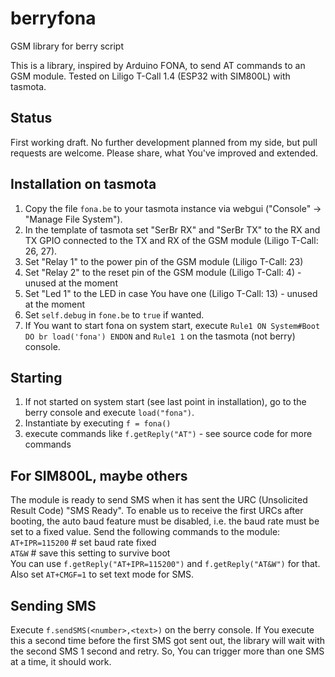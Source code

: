 # berryfona
GSM library for berry script

This is a library, inspired by Arduino FONA, to send AT commands to an GSM module. Tested on Liligo T-Call 1.4 (ESP32 with SIM800L) with tasmota.

## Status
First working draft. No further development planned from my side, but pull requests are welcome. Please share, what You've improved and extended.

## Installation on tasmota
1. Copy the file `fona.be` to your tasmota instance via webgui ("Console" -> "Manage File System").
1. In the template of tasmota set "SerBr RX" and "SerBr TX" to the RX and TX GPIO connected to the TX and RX of the GSM module (Liligo T-Call: 26, 27).
1. Set "Relay 1" to the power pin of the GSM module (Liligo T-Call: 23)
1. Set "Relay 2" to the reset pin of the GSM module (Liligo T-Call: 4) - unused at the moment
1. Set "Led 1" to the LED in case You have one (Liligo T-Call: 13) - unused at the moment
1. Set `self.debug` in `fone.be` to `true` if wanted.
1. If You want to start fona on system start, execute `Rule1 ON System#Boot DO br load('fona') ENDON` and `Rule1 1` on the tasmota (not berry) console.

## Starting
1. If not started on system start (see last point in installation), go to the berry console and execute `load("fona")`.
1. Instantiate by executing `f = fona()`
1. execute commands like `f.getReply("AT")` - see source code for more commands

## For SIM800L, maybe others
The module is ready to send SMS when it has sent the URC (Unsolicited Result Code) "SMS Ready". To enable us to receive the first URCs after booting, the auto baud feature must be disabled, i.e. the baud rate must be set to a fixed value. Send the following commands to the module:  
`AT+IPR=115200` # set baud rate fixed  
`AT&W` # save this setting to survive boot  
You can use `f.getReply("AT+IPR=115200")` and `f.getReply("AT&W")` for that.  
Also set `AT+CMGF=1` to set text mode for SMS. 

## Sending SMS
Execute `f.sendSMS(<number>,<text>)` on the berry console. If You execute this a second time before the first SMS got sent out, the library will wait with the second SMS 1 second and retry. So, You can trigger more than one SMS at a time, it should work.
